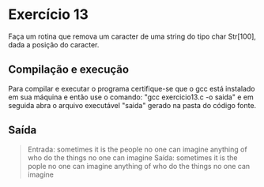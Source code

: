 # Exercício 13

Faça um rotina que remova um caracter de uma string do tipo char Str[100], dada a posição do caracter.

## Compilação e execução
 
Para compilar e executar o programa certifique-se que o gcc está instalado em sua máquina e então use o comando: "gcc exercicio13.c -o saida"
e em seguida abra o arquivo executável "saida" gerado na pasta do código fonte.

## Saída

 > Entrada: sometimes it is the people no one can imagine anything of who do the things no one can imagine
 > Saída: sometimes it is the pople no one can imagine anything of who do the things no one can imagine
